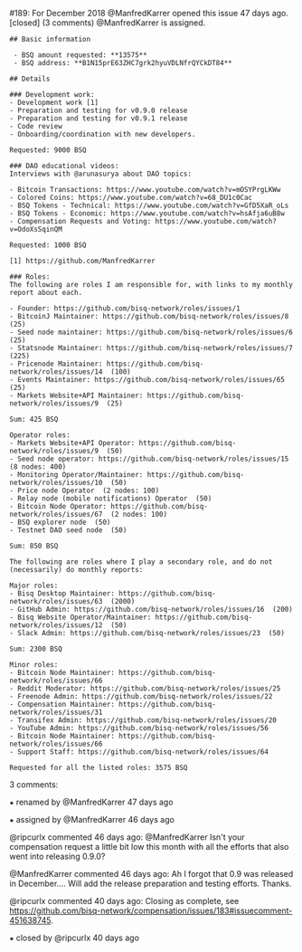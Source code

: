 #189: For December 2018
@ManfredKarrer opened this issue 47 days ago.  [closed] (3 comments)
@ManfredKarrer is assigned. 

    ## Basic information
    
     - BSQ amount requested: **13575**
     - BSQ address: **B1N15prE63ZHC7grk2hyuVDLNfrQYCkDT84**
    
    ## Details
    
    ### Development work:
    - Development work [1]
    - Preparation and testing for v0.9.0 release
    - Preparation and testing for v0.9.1 release
    - Code review
    - Onboarding/coordination with new developers.
    
    Requested: 9000 BSQ
    
    ### DAO educational videos:
    Interviews with @arunasurya about DAO topics:
    
    - Bitcoin Transactions: https://www.youtube.com/watch?v=mOSYPrgLKWw
    - Colored Coins: https://www.youtube.com/watch?v=68_DU1c0Cac
    - BSQ Tokens - Technical: https://www.youtube.com/watch?v=GfD5XaR_oLs
    - BSQ Tokens - Economic: https://www.youtube.com/watch?v=hsAfja6uB8w
    - Compensation Requests and Voting: https://www.youtube.com/watch?v=OdoXsSqinQM
    
    Requested: 1000 BSQ
    
    [1] https://github.com/ManfredKarrer
    
    ### Roles:
    The following are roles I am responsible for, with links to my monthly report about each.
    
    - Founder: https://github.com/bisq-network/roles/issues/1
    - BitcoinJ Maintainer: https://github.com/bisq-network/roles/issues/8  (25) 
    - Seed node maintainer: https://github.com/bisq-network/roles/issues/6  (25) 
    - Statsnode Maintainer: https://github.com/bisq-network/roles/issues/7  (225) 
    - Pricenode Maintainer: https://github.com/bisq-network/roles/issues/14  (100) 
    - Events Maintainer: https://github.com/bisq-network/roles/issues/65  (25) 
    - Markets Website+API Maintainer: https://github.com/bisq-network/roles/issues/9  (25) 
    
    Sum: 425 BSQ
    
    Operator roles:
    - Markets Website+API Operator: https://github.com/bisq-network/roles/issues/9  (50) 
    - Seed node operator: https://github.com/bisq-network/roles/issues/15  (8 nodes: 400) 
    - Monitoring Operator/Maintainer: https://github.com/bisq-network/roles/issues/10  (50) 
    - Price node Operator  (2 nodes: 100) 
    - Relay node (mobile notifications) Operator  (50) 
    - Bitcoin Node Operator: https://github.com/bisq-network/roles/issues/67  (2 nodes: 100) 
    - BSQ explorer node  (50) 
    - Testnet DAO seed node  (50) 
    
    Sum: 850 BSQ
    
    The following are roles where I play a secondary role, and do not (necessarily) do monthly reports:
    
    Major roles:
    - Bisq Desktop Maintainer: https://github.com/bisq-network/roles/issues/63  (2000) 
    - GitHub Admin: https://github.com/bisq-network/roles/issues/16  (200) 
    - Bisq Website Operator/Maintainer: https://github.com/bisq-network/roles/issues/12  (50) 
    - Slack Admin: https://github.com/bisq-network/roles/issues/23  (50) 
    
    Sum: 2300 BSQ
    
    Minor roles:
    - Bitcoin Node Maintainer: https://github.com/bisq-network/roles/issues/66
    - Reddit Moderator: https://github.com/bisq-network/roles/issues/25
    - Freenode Admin: https://github.com/bisq-network/roles/issues/22
    - Compensation Maintainer: https://github.com/bisq-network/roles/issues/31
    - Transifex Admin: https://github.com/bisq-network/roles/issues/20
    - YouTube Admin: https://github.com/bisq-network/roles/issues/56
    - Bitcoin Node Maintainer: https://github.com/bisq-network/roles/issues/66
    - Support Staff: https://github.com/bisq-network/roles/issues/64
    
    Requested for all the listed roles: 3575 BSQ


3 comments:

⁕ renamed by @ManfredKarrer 47 days ago

⁕ assigned by @ManfredKarrer 46 days ago

@ripcurlx commented 46 days ago:
    @ManfredKarrer Isn't your compensation request a little bit low this month with all the efforts that also went into releasing 0.9.0?


@ManfredKarrer commented 46 days ago:
    Ah I forgot that 0.9 was released in December.... Will add the release preparation and testing efforts. Thanks.


@ripcurlx commented 40 days ago:
    Closing as complete, see https://github.com/bisq-network/compensation/issues/183#issuecomment-451638745.


⁕ closed by @ripcurlx 40 days ago

